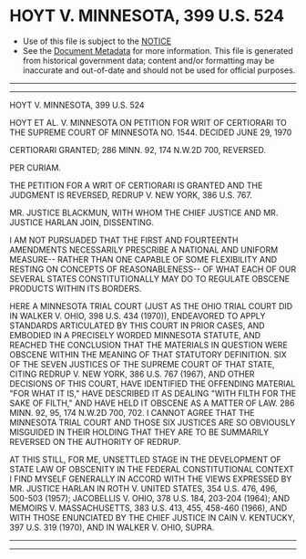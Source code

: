 ---
---

# HOYT V. MINNESOTA, 399 U.S. 524

* Use of this file is subject to the [NOTICE](https://github.com/publicdocs/notice/blob/master/NOTICE)
* See the [Document Metadata](../../../) for more information.
  This file is generated from historical government data; content and/or formatting may be inaccurate and out-of-date and should not be used for official purposes.

----------
----------

HOYT V. MINNESOTA, 399 U.S. 524

HOYT ET AL. V. MINNESOTA ON PETITION FOR WRIT OF CERTIORARI TO THE SUPREME COURT OF MINNESOTA NO. 1544.  DECIDED JUNE 29, 1970

CERTIORARI GRANTED; 286 MINN. 92, 174 N.W.2D 700, REVERSED.

PER CURIAM.

THE PETITION FOR A WRIT OF CERTIORARI IS GRANTED AND THE JUDGMENT IS REVERSED, REDRUP V. NEW YORK, 386 U.S. 767.

MR. JUSTICE BLACKMUN, WITH WHOM THE CHIEF JUSTICE AND MR. JUSTICE HARLAN JOIN, DISSENTING.

I AM NOT PURSUADED THAT THE FIRST AND FOURTEENTH AMENDMENTS NECESSARILY PRESCRIBE A NATIONAL AND UNIFORM MEASURE-- RATHER THAN ONE CAPABLE OF SOME FLEXIBILITY AND RESTING ON CONCEPTS OF REASONABLENESS-- OF WHAT EACH OF OUR SEVERAL STATES CONSTITUTIONALLY MAY DO TO REGULATE OBSCENE PRODUCTS WITHIN ITS BORDERS.

HERE A MINNESOTA TRIAL COURT (JUST AS THE OHIO TRIAL COURT DID IN WALKER V. OHIO, 398 U.S. 434 (1970)), ENDEAVORED TO APPLY STANDARDS ARTICULATED BY THIS COURT IN PRIOR CASES, AND EMBODIED IN A PRECISELY WORDED MINNESOTA STATUTE, AND REACHED THE CONCLUSION THAT THE MATERIALS IN QUESTION WERE OBSCENE WITHIN THE MEANING OF THAT STATUTORY DEFINITION.  SIX OF THE SEVEN JUSTICES OF THE SUPREME COURT OF THAT STATE, CITING REDRUP V. NEW YORK, 386 U.S. 767 (1967), AND OTHER DECISIONS OF THIS COURT, HAVE IDENTIFIED THE OFFENDING MATERIAL "FOR WHAT IT IS," HAVE DESCRIBED IT AS DEALING "WITH FILTH FOR THE SAKE OF FILTH," AND HAVE HELD IT OBSCENE AS A MATTER OF LAW.  286 MINN. 92, 95, 174 N.W.2D 700, 702.  I CANNOT AGREE THAT THE MINNESOTA TRIAL COURT AND THOSE SIX JUSTICES ARE SO OBVIOUSLY MISGUIDED IN THEIR HOLDING THAT THEY ARE TO BE SUMMARILY REVERSED ON THE AUTHORITY OF REDRUP.

AT THIS STILL, FOR ME, UNSETTLED STAGE IN THE DEVELOPMENT OF STATE LAW OF OBSCENITY IN THE FEDERAL CONSTITUTIONAL CONTEXT I FIND MYSELF GENERALLY IN ACCORD WITH THE VIEWS EXPRESSED BY MR. JUSTICE HARLAN IN ROTH V. UNITED STATES, 354 U.S. 476, 496, 500-503 (1957); JACOBELLIS V. OHIO, 378 U.S. 184, 203-204 (1964); AND MEMOIRS V. MASSACHUSETTS, 383 U.S. 413, 455, 458-460 (1966), AND WITH THOSE ENUNCIATED BY THE CHIEF JUSTICE IN CAIN V. KENTUCKY, 397 U.S. 319 (1970), AND IN WALKER V. OHIO, SUPRA.


----------
----------

